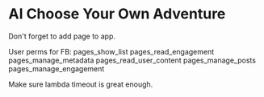 # AI Choose Your Own Adventure

Don't forget to add page to app.

User perms for FB:
pages_show_list
pages_read_engagement
pages_manage_metadata
pages_read_user_content
pages_manage_posts
pages_manage_engagement

Make sure lambda timeout is great enough.
